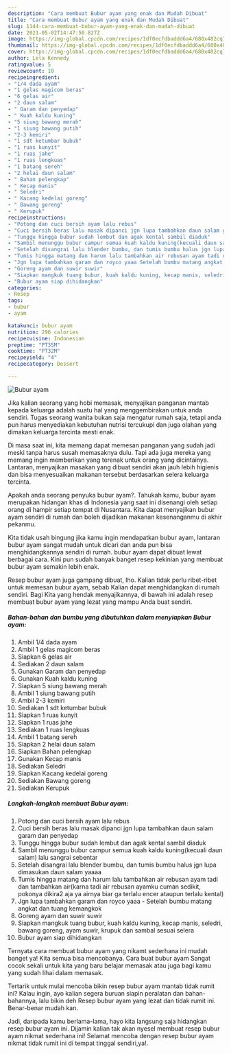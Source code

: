 ```yaml
---
description: "Cara membuat Bubur ayam yang enak dan Mudah Dibuat"
title: "Cara membuat Bubur ayam yang enak dan Mudah Dibuat"
slug: 1144-cara-membuat-bubur-ayam-yang-enak-dan-mudah-dibuat
date: 2021-05-02T14:47:50.827Z
image: https://img-global.cpcdn.com/recipes/1df0ecfdbaddd6a4/680x482cq70/bubur-ayam-foto-resep-utama.jpg
thumbnail: https://img-global.cpcdn.com/recipes/1df0ecfdbaddd6a4/680x482cq70/bubur-ayam-foto-resep-utama.jpg
cover: https://img-global.cpcdn.com/recipes/1df0ecfdbaddd6a4/680x482cq70/bubur-ayam-foto-resep-utama.jpg
author: Lela Kennedy
ratingvalue: 5
reviewcount: 10
recipeingredient:
- "1/4 dada ayam"
- "1 gelas magicom beras"
- "6 gelas air"
- "2 daun salam"
- " Garam dan penyedap"
- " Kuah kaldu kuning"
- "5 siung bawang merah"
- "1 siung bawang putih"
- "2-3 kemiri"
- "1 sdt ketumbar bubuk"
- "1 ruas kunyit"
- "1 ruas jahe"
- "1 ruas lengkuas"
- "1 batang sereh"
- "2 helai daun salam"
- " Bahan pelengkap"
- " Kecap manis"
- " Seledri"
- " Kacang kedelai goreng"
- " Bawang goreng"
- " Kerupuk"
recipeinstructions:
- "Potong dan cuci bersih ayam lalu rebus"
- "Cuci bersih beras lalu masak dipanci jgn lupa tambahkan daun salam garam dan penyedap"
- "Tunggu hingga bubur sudah lembut dan agak kental sambil diaduk"
- "Sambil menunggu bubur campur semua kuah kaldu kuning(kecuali daun salam) lalu sangrai sebentar"
- "Setelah disangrai lalu blender bumbu, dan tumis bumbu halus jgn lupa dimasukan daun salam yaaaa"
- "Tumis hingga matang dan harum lalu tambahkan air rebusan ayam tadi dan tambahkan air(karna tadi air rebusan ayamku cuman sedikit, pokonya dikira2 aja ya airnya biar ga terlalu encer ataupun terlalu kental)"
- "Jgn lupa tambahkan garam dan royco yaaa Setelah bumbu matang angkat dan tuang kemangkok"
- "Goreng ayam dan suwir suwir"
- "Siapkan mangkuk tuang bubur, kuah kaldu kuning, kecap manis, seledri, bawang goreng, ayam suwir, krupuk dan sambal sesuai selera"
- "Bubur ayam siap dihidangkan"
categories:
- Resep
tags:
- bubur
- ayam

katakunci: bubur ayam 
nutrition: 296 calories
recipecuisine: Indonesian
preptime: "PT35M"
cooktime: "PT32M"
recipeyield: "4"
recipecategory: Dessert

---
```



![Bubur ayam](https://img-global.cpcdn.com/recipes/1df0ecfdbaddd6a4/680x482cq70/bubur-ayam-foto-resep-utama.jpg)

Jika kalian seorang yang hobi memasak, menyajikan panganan mantab kepada keluarga adalah suatu hal yang menggembirakan untuk anda sendiri. Tugas seorang  wanita bukan saja mengatur rumah saja, tetapi anda pun harus menyediakan kebutuhan nutrisi tercukupi dan juga olahan yang dimakan keluarga tercinta mesti enak.

Di masa  saat ini, kita memang dapat memesan panganan yang sudah jadi meski tanpa harus susah memasaknya dulu. Tapi ada juga mereka yang memang ingin memberikan yang terenak untuk orang yang dicintainya. Lantaran, menyajikan masakan yang dibuat sendiri akan jauh lebih higienis dan bisa menyesuaikan makanan tersebut berdasarkan selera keluarga tercinta. 



Apakah anda seorang penyuka bubur ayam?. Tahukah kamu, bubur ayam merupakan hidangan khas di Indonesia yang saat ini disenangi oleh setiap orang di hampir setiap tempat di Nusantara. Kita dapat menyajikan bubur ayam sendiri di rumah dan boleh dijadikan makanan kesenanganmu di akhir pekanmu.

Kita tidak usah bingung jika kamu ingin mendapatkan bubur ayam, lantaran bubur ayam sangat mudah untuk dicari dan anda pun bisa menghidangkannya sendiri di rumah. bubur ayam dapat dibuat lewat berbagai cara. Kini pun sudah banyak banget resep kekinian yang membuat bubur ayam semakin lebih enak.

Resep bubur ayam juga gampang dibuat, lho. Kalian tidak perlu ribet-ribet untuk memesan bubur ayam, sebab Kalian dapat menghidangkan di rumah sendiri. Bagi Kita yang hendak menyajikannya, di bawah ini adalah resep membuat bubur ayam yang lezat yang mampu Anda buat sendiri.

<!--inarticleads1-->

##### Bahan-bahan dan bumbu yang dibutuhkan dalam menyiapkan Bubur ayam:

1. Ambil 1/4 dada ayam
1. Ambil 1 gelas magicom beras
1. Siapkan 6 gelas air
1. Sediakan 2 daun salam
1. Gunakan  Garam dan penyedap
1. Gunakan  Kuah kaldu kuning
1. Siapkan 5 siung bawang merah
1. Ambil 1 siung bawang putih
1. Ambil 2-3 kemiri
1. Sediakan 1 sdt ketumbar bubuk
1. Siapkan 1 ruas kunyit
1. Siapkan 1 ruas jahe
1. Sediakan 1 ruas lengkuas
1. Ambil 1 batang sereh
1. Siapkan 2 helai daun salam
1. Siapkan  Bahan pelengkap
1. Gunakan  Kecap manis
1. Sediakan  Seledri
1. Siapkan  Kacang kedelai goreng
1. Sediakan  Bawang goreng
1. Sediakan  Kerupuk




<!--inarticleads2-->

##### Langkah-langkah membuat Bubur ayam:

1. Potong dan cuci bersih ayam lalu rebus
1. Cuci bersih beras lalu masak dipanci jgn lupa tambahkan daun salam garam dan penyedap
1. Tunggu hingga bubur sudah lembut dan agak kental sambil diaduk
1. Sambil menunggu bubur campur semua kuah kaldu kuning(kecuali daun salam) lalu sangrai sebentar
1. Setelah disangrai lalu blender bumbu, dan tumis bumbu halus jgn lupa dimasukan daun salam yaaaa
1. Tumis hingga matang dan harum lalu tambahkan air rebusan ayam tadi dan tambahkan air(karna tadi air rebusan ayamku cuman sedikit, pokonya dikira2 aja ya airnya biar ga terlalu encer ataupun terlalu kental)
1. Jgn lupa tambahkan garam dan royco yaaa - Setelah bumbu matang angkat dan tuang kemangkok
1. Goreng ayam dan suwir suwir
1. Siapkan mangkuk tuang bubur, kuah kaldu kuning, kecap manis, seledri, bawang goreng, ayam suwir, krupuk dan sambal sesuai selera
1. Bubur ayam siap dihidangkan




Ternyata cara membuat bubur ayam yang nikamt sederhana ini mudah banget ya! Kita semua bisa mencobanya. Cara buat bubur ayam Sangat cocok sekali untuk kita yang baru belajar memasak atau juga bagi kamu yang sudah lihai dalam memasak.

Tertarik untuk mulai mencoba bikin resep bubur ayam mantab tidak rumit ini? Kalau ingin, ayo kalian segera buruan siapin peralatan dan bahan-bahannya, lalu bikin deh Resep bubur ayam yang lezat dan tidak rumit ini. Benar-benar mudah kan. 

Jadi, daripada kamu berlama-lama, hayo kita langsung saja hidangkan resep bubur ayam ini. Dijamin kalian tak akan nyesel membuat resep bubur ayam nikmat sederhana ini! Selamat mencoba dengan resep bubur ayam nikmat tidak rumit ini di tempat tinggal sendiri,ya!.

